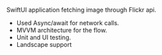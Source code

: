 SwiftUI application fetching image through Flickr api.
- Used Async/await for network calls.
- MVVM architecture for the flow.
- Unit and UI testing.
- Landscape support
